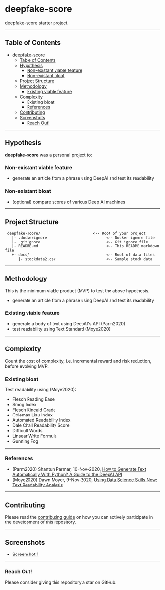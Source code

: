# deepfake-score

deepfake-score starter project.

---
## Table of Contents
- [deepfake-score](#deepfake-score)
  - [Table of Contents](#table-of-contents)
  - [Hypothesis](#hypothesis)
    - [Non-existant viable feature](#non-existant-viable-feature)
    - [Non-existant bloat](#non-existant-bloat)
  - [Project Structure](#project-structure)
  - [Methodology](#methodology)
    - [Existing viable feature](#existing-viable-feature)
  - [Complexity](#complexity)
    - [Existing bloat](#existing-bloat)
    - [References](#references)
  - [Contributing](#contributing)
  - [Screenshots](#screenshots)
    - [Reach Out!](#reach-out)

---
## Hypothesis
**deepfake-score** was a personal project to:

### Non-existant viable feature
- generate an article from a phrase using DeepAI and test its readability

### Non-existant bloat
- (optional) compare scores of various Deep AI machines

---
## Project Structure
     deepfake-score/                        <-- Root of your project
       |- .dockerignore                           <-- Docker ignore file
       |- .gitignore                              <-- Git ignore file
       |- README.md                               <-- This README markdown file
       +- docs/                                   <-- Root of data files
          |- stockdata2.csv                       <-- Sample stock data

---
## Methodology

This is the minimum viable product (MVP) to test the above hypothesis.

* generate an article from a phrase using DeepAI and test its readability

### Existing viable feature

* generate a body of text using DeepAI's API (Parm2020)
* test readability using Text Standard (Moye2020)

---
## Complexity

Count the cost of complexity, i.e. incremental reward and risk reduction, before evolving MVP.

### Existing bloat 

Test readability using (Moye2020):
* Flesch Reading Ease
* Smog Index
* Flesch Kincaid Grade
* Coleman Liau Index
* Automated Readability Index
* Dale Chall Readability Score 
* Difficult Words 
* Linsear Write Formula
* Gunning Fog 

---
### References
- (Parm2020) Shantun Parmar, 10-Nov-2020, [How to Generate Text Automatically With Python? A Guide to the DeepAI API](https://dev.to/parmarshantun/how-to-generate-text-automatically-with-python-a-guide-to-the-deepai-api-43j5)
- (Moye2020) Dawn Moyer, 9-Nov-2020, [Using Data Science Skills Now: Text Readability Analysis](https://towardsdatascience.com/using-data-science-skills-now-text-readability-analysis-c4c4641f5875)

---
## Contributing

Please read the [contributing guide](https://github.com/dennislwm/deepfake-score/blob/master/CONTRIBUTING.md) on how you can actively participate in the development of this repository.

---
## Screenshots

- [Screenshot 1](https://snipboard.io/z2g35x.jpg)

---
### Reach Out!

Please consider giving this repository a star on GitHub.
